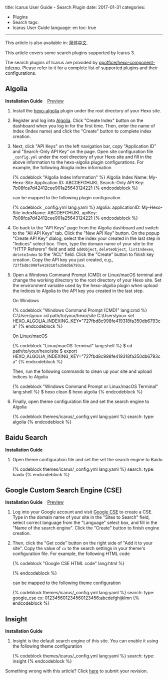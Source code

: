 title: Icarus User Guide - Search Plugin
date: 2017-01-31
categories:
- Plugins
- Search
tags:
- Icarus User Guide
language: en
toc: true
---

<div class="notification is-success is-size-6">
This article is also available in: <a href="{% post_path zh-CN/Search-Plugins %}">简体中文</a>.
</div>

This article covers some search plugins supported by Icarus 3.

<!-- more -->

<div class="notification is-link is-size-6">

The search plugins of Icarus are provided by
[ppoffice/hexo-component-inferno](https://github.com/ppoffice/hexo-component-inferno).
Please refer to it for a complete list of supported plugins and their configurations.

</div>

## Algolia

<div>
<strong>Installation Guide</strong>
<a class="tag is-success" style="margin-left:.8em" href="{% post_path demo/search/Algolia %}">Preview</a>
</div>

1. Install the [hexo-algolia](https://github.com/oncletom/hexo-algolia) plugin under the root directory of your
   Hexo site.

2. Register and log into [Algolia](https://www.algolia.com/).
   Click "Create Index" button on the dashboard when you log in for the first time.
   Then, enter the name of Index (Index name) and click the "Create" button to complete index creation.

3. Next, click "API Keys" on the left navigation bar, copy "Application ID" and "Search-Only API Key" on the page.
   Open site configuration file `_config.yml` under the root directory of your Hexo site and fill in the above 
   information to the hexo-algolia plugin configurations.
   For example, the following Aloglia index information

    {% codeblock "Algolia Index Information" %}
    Algolia Index Name: My-Hexo-Site
    Application ID: ABCDEFGHIJKL
    Search-Only API Key: 7b08fca7d42412cee901a25643124221
    {% endcodeblock %}

    can be mapped to the following plugin configuration

    {% codeblock _config.yml lang:yaml %}
    algolia:
        applicationID: My-Hexo-Site
        indexName: ABCDEFGHIJKL
        apiKey: 7b08fca7d42412cee901a25643124221
    {% endcodeblock %}

4. Go back to the "API Keys" page from the Algolia dashboard and switch to the "All API Keys" tab.
   Click the "New API Key" button.
   On the popup "Create API Key" dialog, select the index your created in the last step in "Indices" select box.
   Then, type the domain name of your site to the "HTTP Referers" field and add `addObject`, `deleteObject`, 
   `listIndexes`, `deleteIndex` to the "ACL" field.
   Click the "Create" button to finish key creation.
   Copy the API key you just created, e.g., `727fbd8c998fe419318fa350db6793ca`.

5. Open a Windows Command Prompt (CMD) or Linux/macOS terminal and change the working directory to the root
   directory of your Hexo site.
   Set the environment variable used by the hexo-algolia plugin when upload the indices to Algolia to the 
   API key you created in the last step.
   
   On Windows

    {% codeblock "Windows Command Prompt (CMD)" lang:cmd %}
    C:\Users\you> cd path/to/your/hexo/site
    C:\Users\you> set HEXO_ALGOLIA_INDEXING_KEY="727fbd8c998fe419318fa350db6793ca"
    {% endcodeblock %}

   On Linux/macOS

    {% codeblock "Linux/macOS Terminal" lang:shell %}
    $ cd path/to/your/hexo/site
    $ export HEXO_ALGOLIA_INDEXING_KEY="727fbd8c998fe419318fa350db6793ca"
    {% endcodeblock %}

    Then, run the following commands to clean up your site and upload indices to Algolia

    {% codeblock "Windows Command Prompt or Linux/macOS Terminal" lang:shell %}
    $ hexo clean
    $ hexo algolia
    {% endcodeblock %}

6. Finally, open theme configuration file and set the search engine to Algolia

    {% codeblock themes/icarus/_config.yml lang:yaml %}
    search:
        type: algolia
    {% endcodeblock %}


## Baidu Search

**Installation Guide**

1. Open theme configuration file and set the set the search engine to Baidu

    {% codeblock themes/icarus/_config.yml lang:yaml %}
    search:
        type: baidu
    {% endcodeblock %}


## Google Custom Search Engine (CSE)

<div>
<strong>Installation Guide</strong>
<a class="tag is-success" style="margin-left:.8em" href="{% post_path demo/search/Google-CSE %}">Preview</a>
</div>

1. Log into your Google account and visit [Google CSE](https://cse.google.com/cse/create/new) to create a CSE.
   Type in the domain name of your site in the "Sites to Search" field, select correct language from the "Language"
   select box, and fill in the "Name of the search engine". Click the "Create" button to finish engine creation.

2. Then, click the "Get code" button on the right side of "Add it to your site". Copy the value of `cx` to the 
   search settings in your theme's configuration file.
   For example, the following HTML code

    {% codeblock "Google CSE HTML code" lang:html %}
    <script async src="https://cse.google.com/cse.js?cx=012345601234560123456:abcdefghijklmn"></script>
    <div class="gcse-search"></div>
    {% endcodeblock %}

    can be mapped to the following theme configuration

    {% codeblock themes/icarus/_config.yml lang:yaml %}
    search:
        type: google_cse
        cx: 012345601234560123456:abcdefghijklmn
    {% endcodeblock %}


## Insight

**Installation Guide**

1. Insight is the default search engine of this site.
   You can enable it using the following theme configuration

    {% codeblock themes/icarus/_config.yml lang:yaml %}
    search:
        type: insight
    {% endcodeblock %}


<div class="notification is-warning is-size-6">
Something wrong with this article? Click <a href="https://github.com/ppoffice/hexo-theme-icarus/edit/site/source/_posts/en/Search-Plugins.md">here</a> to submit your revision.
</div>

